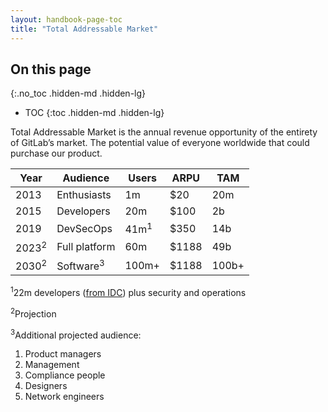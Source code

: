 ```yaml
---
layout: handbook-page-toc
title: "Total Addressable Market"
---
```


## On this page
{:.no_toc .hidden-md .hidden-lg}

- TOC
{:toc .hidden-md .hidden-lg}

Total Addressable Market is the annual revenue opportunity of the entirety of GitLab’s market. The potential value of everyone worldwide that could purchase our product.

| Year | Audience | Users | ARPU | TAM |
| ---- | -------- | ----- | ---- | --- |
| 2013 | Enthusiasts | 1m | $20 | 20m |
| 2015 | Developers | 20m | $100 | 2b |
| 2019 | DevSecOps | 41m<sup>1</sup> | $350 | 14b |
| 2023<sup>2</sup> | Full platform | 60m | $1188 | 49b |
| 2030<sup>2</sup> | Software<sup>3</sup> | 100m+ | $1188 | 100b+ |

<sup>1</sup>22m developers ([from IDC](https://www.idc.com/getdoc.jsp?containerId=US44363318)) plus security and operations

<sup>2</sup>Projection

<sup>3</sup>Additional projected audience:
 1. Product managers
 1. Management
 1. Compliance people
 1. Designers
 1. Network engineers





